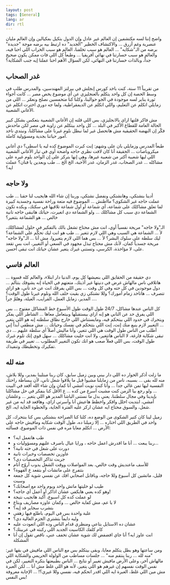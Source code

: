 ```yaml
---
layout: post
tags: [General]
lang: ar
dir: rtl
---
```


واضح إننا لسه مكتشفين إن العالم غير عادل وإن الدول بتكيل بمكيالين وإن العالم مليان عنصرية وغم أزرق … والاكتشاف الخطير "الجديد" ده ارتبط بيه برضه موجة "جديدة" برضه من الـ"شكايه" … العالم هو سبب تخلفنا، العالم هو سبب الخراب اللي احنا فيه، والعالم هو سبب خسارتنا في نهائي أفريقيا … وطبعاً كل اللي فات ممكن يكون صحيح جداً، وبالذات خسارتنا في النهائي، لكن السؤال الأهم احنا عملنا إيه جنب الشكاية؟

## غدر الصحاب

من تقريباً 11 سنة، كنت باخد كورس إنجلش في بيرلتز المهندسين، والمدرس طلب في وسط الحصة إن كل واحد يتكلم بالعنجليزي عن أي موضوع يخص مصر … كانت أجواء ثورة يناير لسه موجودة في الجو حوالينا، وكلنا كنا متحمسين نصلح ونعمّر … اللي من زمايلي اتكلم عن التعليم، واللي اتكلم عن الديمقراطية، ولما جه دوري اخترت اتكلم عن الأغاني الشعبية.

مش فاكر قلتها ازاي بالانجليزي، بس اللي قلته إن الأغاني الشعبية بتعكس بشكل كبير الحالة العامة للقطاع الأكبر في البلد … كل واحد بيتكلم عن زاوية في مصر لكن ماحدش فكّر إن النهضة الحقيقية مش هاتحصل غير لما نبطل نلوم غيرنا على مشاكلنا، ونبتدي ناخد أمور حياتنا بجدية ومسؤولية كاملة.

طبعاً المدرس وزمايلي بان على وشهم: إنت كبرت الموضوع كده ليه يا اسطى؟ دي أغاني ميكروباصات … الحقيقة أنا كان لافت نظري حاجه واضحة أوي في تيار الأغاني الشعبية اللي ليها شعبية أكتر من شعبية غيرها، وهي إنها بتركز على إن الواحد يلوم غيره على مشاكله … غدر الصحاب، غدر الزمان، غدر الأحبة، الخ الخ … طب وبعدين يا فنان؟ عملت ايه؟

## ولا حاجه

أدينا بنشتكي، وهانشتكي ونفضل نشتكي، وربنا إن شاء الله هايجيب لنا حقنا … طب عملت حاجه غير الشكوى؟ مااظنش … الموضوع فيه متعة وراحة نفسية وجسدية كبيرة لما تعلق مشاكلك على شماعة، أي شماعة أو أول شماعة تلاقيها في سكتك، وبكده تكون الشماعة دي سبب كل مشاكلك … ولو الشماعة دي اتغيرت، حياتك هاتبقى حاجه تانية خالص … هو الشماعة بتتغير؟

الـ"ولا حاجه" مريحة نفسياً أوي، انت مش محتاج تشغل بالك بالتفكير في حلول لمشاكلك، لأ … الشماعة هي السبب وهي اللي لازم تتغير … طب هو انت ليك تحكّم على الشماعة؟ ليك سلطة على سلوك البشر؟ لأ … بس هما اللي لازم يتغيروا، مش أنا … الـ"ولا حاجه" مريحة جسدياً كمان، لأنك مش محتاج تبذل مجهود في السعي أو التغيير، انت بس تقعد على، لا مؤاخذة، الكرسي، وتستنى غيرك يتغير عشان حياتك انت تبقى أحسن.

## العالم قاسي

دي حقيقة من الحقايق اللي بنعيشها كل يوم، الدنيا دار ابتلاء، والعالم كله قسوة … هاتلاقي ناس مالهاش غرض في دنيتها غير أذيتك، متعتهم في الحياة إنه يشوفك بتتألم … دول موجودين في كل حته وفي كل وقت … بس اللي يفرقك انت عن حد تاني، هو ازاي تتصرف … هاتاخد زمام أمورك؟ وللا نشتكي زي بقيت خلف الله ونلوم غيرنا طول الوقت؟ … المدير، زمايل العمل، القرايب، العيلة، وهلمّ جراً.

كل الناس عندها مشاكل، 24/7 طول الوقت طول الأسبوع خط المشاكل مفتوح … بس اللي يفرق حد عن التاني هو إنه ازاي بيستقبلها وبيتعامل معاها … الشاطر اللي يفكر ويتحرك في حدود اللي بيتحكم فيه، ومايستناش اللي خارج نطاق سلطته إنه هو اللي يتغير … التغيير لازم ينبع منك إنت، إنت اللي بتتحكم في نفسك وحياتك … مش منطقي أبداً إني أطلب من الناس طول الوقت هي اللي تتغير، وأنا ماليش أصلاً أي سلطة عليهم … دي تبقى شكاية فارغة، لا الناس هاتتغير، ولا انت حليت مشاكلك … سهل قوي إنك تلوم غيرك طول الوقت، بس اللي فعلاً صعب هو انك تكون التغيير المطلوب … تغيير في طريقة تفكيرك وتخطيطك وتنفيذك.

## منه لله

ما زلت أذكر الحوار ده اللي دار بيني وبين زميل سابق، كان ربنا مبتلينا بمدير، وللا بلاش، منه لله بقى … بسببه، ناس من زمايلنا مشيوا قبل ما يلاقوا شغل تاني، لأن ببساطة راحتك النفسية ليها تمن غالي جداً … وأنا كنت نويت أمشي أنا كمان وإن شاء الله أقعد في البيت … ولو رجع بيا الزمن كنت مشيت أسرع من كده … ع الأقل كنا بنفكر في حل مشاكلنا بإيدينا وفي مجال سلطتنا، يعني بدل ما نستنى الباشا المدير هو اللي يتغير … وعلشان أمشي، ابتديت احلل وافكر واخطط هاعيش أنا وأسرتي ازاي، وهاقعد قد ايه من غير شغل، والسوق محتاج ايه عشان اركز عليه الفترة الجاية، والخطوة الجاية ايه، الخ.

زميل لينا كان كتير الشكوى من الوضع ده، كلنا كنا الصراحة بنشتكي بس كنا بنتحرك، كل واحد في الطريق اللي اختاره … إلا زميلنا ده، طول الوقت شكايه ومافيش حاجه على الأرض … اتكلم معايا مره في نفس ذات الموضوع، فسألته:

- طب هاتعمل ايه؟
- ربنا يبعت … أنا ما اقدرش اعمل حاجه ، ورايا عيال باصرف عليهم ومسؤوليات و…
- دورت على شغل في حته تانية؟
- عاوزين تخصصات وخبرات تانية
- جربت تذاكر التخصصات دي؟
- للأسف ماعنديش وقت خالص، بعد المواصلات ووقت الشغل يدوب أروّح أنام
- بتتفرج على ماتشات أو بتقعد ع القهوة؟
- قليل، ماتشين كل أسبوع وللا حاجه، وباقابل اصحابي افك عن نفسي شوية كل جمعة وسبت
- طيب لو خليتها ماتش واحد ويوم واحد مع اصحابك؟
- وهو كده يعني هايكفي عشان اذاكر أو أعمل أي حاجه؟!
- لو عملت كده كل اسبوع، أكيد هاتجيب نتيجة
- لا يا عم، مش كفاية خالص … وكمان عاوزه مصاريف وبتاع
- بتشرب سجاير قد إيه؟
- علبة واحدة بس في اليوم، باطلع فيها زهقي
- وليه دايماً بتشتري الجزم الغالية دي؟
- عشان ده الاستايل بتاعي ومنظري قدام الناس وده اللي اتعودت عليه
- كام كلفك الكاسيت الجديد اللي ركبته في عربيتك؟
- انت عاوز ايه؟ أنا جاي افضفض لك شوية عشان تخفف عني، ناقص تقول إن أنا المشكلة

ومن ساعتها وهو بطل يتكلم معايا، وبقى بيتكلم بس مع الناس اللي مافيش في بقها غير: "منه لله … ربنا ينتقم منه" … جلسات مساطب من الولولة الحريمي والشكاية اللي مالهاش آخر، وعلى الأرض مافيش تغيير أو نتايج … الناس بطبيعتها بتكره التغيير، لكن في نفس الوقت نفسهم إن غيرهم هو اللي يتغير، لأنه هو اللي غلط مش أنا … لكن العبرة مش مين اللي غلط، العبرة ايه اللي اقدر اتحكم فيه، نفسي وللا غيري؟! … الإجابة معروفة بس النفس!
